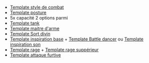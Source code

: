 
- [Template style de combat](../Tempates/Template%20style%20de%20combat.md)
- [Template posture](../Tempates/Template%20posture.md)
- 5x capacité
2 options parmi
- [Template tank](../Tempates/Template%20tank.md)
- [Template maitre d'arme](../Tempates/Template%20maitre%20d'arme.md)
- [Template Sort divin](../../old/3.%20Template/Template%20Sort%20divin.md)
-  [Template inspiration base](../Tempates/Template%20inspiration%20base.md) + [Template Battle dancer](../Tempates/Template%20Battle%20dancer.md) ou [Template inspiration son](../Tempates/Template%20inspiration%20son.md)
- [Template rage](../Tempates/Template%20rage.md) +  [Template rage suppérieur](../Tempates/Template%20rage%20suppérieur.md)
- [Template attaque furtive](../Tempates/Template%20attaque%20furtive.md)